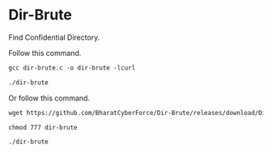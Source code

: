 # Dir-Brute
Find Confidential Directory. </br>

Follow this command. </br>
```diff
gcc dir-brute.c -o dir-brute -lcurl
```
```diff
./dir-brute
```
Or follow this command.
```diff
wget https://github.com/BharatCyberForce/Dir-Brute/releases/download/Dir-Brute/dir-brute
```
```diff
chmod 777 dir-brute
```
```diff
./dir-brute
```
